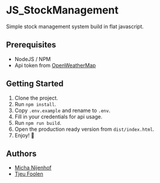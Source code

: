 # JS_StockManagement
Simple stock management system build in flat javascript.

## Prerequisites
- NodeJS / NPM
- Api token from [OpenWeatherMap](https://openweathermap.org/api)

## Getting Started
1. Clone the project.
2. Run `npm install`.
3. Copy `.env.example` and rename to `.env`.
4. Fill in your credentials for api usage.
5. Run `npm run build`.
6. Open the production ready version from `dist/index.html`.
7. Enjoy! :tada:

## Authors
- [Micha Nijenhof](https://github.com/killermi200)
- [Tjeu Foolen](https://github.com/tjeufoolen)
